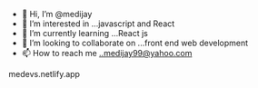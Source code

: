 - 👋 Hi, I’m @medijay
- 👀 I’m interested in ...javascript and React 
- 🌱 I’m currently learning ...React js
- 💞️ I’m looking to collaborate on ...front end web development
- 📫 How to reach me ..medijay99@yahoo.com

<!---
medijay/medijay is a ✨ special ✨ repository because its `README.md` (this file) appears on your GitHub profile.
You can click the Preview link to take a look at your changes.
--->
medevs.netlify.app
